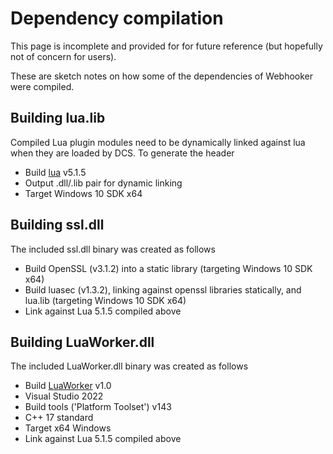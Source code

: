 # Dependency compilation

This page is incomplete and provided for for future reference (but hopefully not of concern for users).

These are sketch notes on how some of the dependencies of Webhooker were compiled.

## Building lua.lib
Compiled Lua plugin modules need to be dynamically linked against lua when they are loaded by DCS. To generate the header 

* Build [lua](https://www.lua.org/versions.html) v5.1.5 
* Output .dll/.lib pair for dynamic linking 
* Target Windows 10 SDK x64

## Building ssl.dll
The included ssl.dll binary was created as follows

* Build OpenSSL (v3.1.2) into a static library (targeting Windows 10 SDK x64)
* Build luasec (v1.3.2), linking against openssl libraries statically, and lua.lib (targeting Windows 10 SDK x64)
* Link against Lua 5.1.5 compiled above

## Building LuaWorker.dll
The included LuaWorker.dll binary was created as follows

* Build [LuaWorker](https://github.com/HappyGnome/LuaWorker) v1.0 
* Visual Studio 2022
* Build tools ('Platform Toolset') v143
* C++ 17 standard
* Target x64 Windows
* Link against Lua 5.1.5 compiled above
